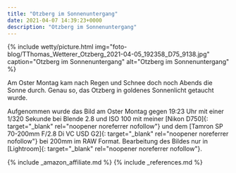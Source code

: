 ```yaml
---
title: "Otzberg im Sonnenuntergang"
date: 2021-04-07 14:39:23+0000
description: "Otzberg im Sonnenuntergang"
---
```

{% include wetty/picture.html img="foto-blog/TThomas_Wetterer_Otzberg_2021-04-05_192358_D75_9138.jpg" caption="Otzberg im Sonnenuntergang" alt="Otzberg im Sonnenuntergang" %}

Am Oster Montag kam nach Regen und Schnee doch noch Abends die Sonne durch. Genau so, das Otzberg in goldenes Sonnenlicht getaucht wurde.

Aufgenommen wurde das Bild am Oster Montag gegen 19:23 Uhr mit einer 1/320 Sekunde bei Blende 2.8 und ISO 100 mit meiner [Nikon D750]{: target="_blank" rel="noopener noreferrer nofollow"} und dem [Tamron SP 70-200mm F/2.8 Di VC USD G2]{: target="_blank" rel="noopener noreferrer nofollow"} bei 200mm im RAW Format. Bearbeitung des Bildes nur in [Lightroom]{: target="_blank" rel="noopener noreferrer nofollow"}.

{% include _amazon_affiliate.md %}
{% include _references.md %}
